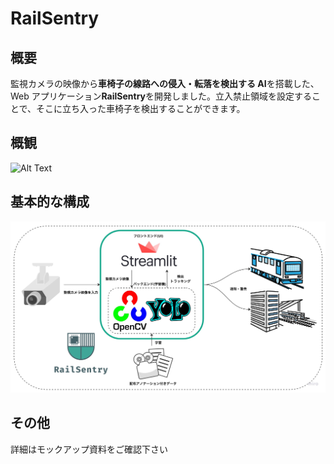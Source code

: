 # RailSentry

## 概要

監視カメラの映像から**車椅子の線路への侵入・転落を検出する AI**を搭載した、Web アプリケーション**RailSentry**を開発しました。立入禁止領域を設定することで、そこに立ち入った車椅子を検出することができます。

## 概観

![Alt Text](overview.gif)

## 基本的な構成

![Alt Text](Flowchart.jpg)

## その他

詳細はモックアップ資料をご確認下さい
